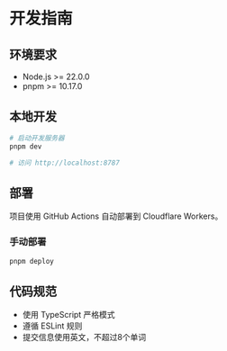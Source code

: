 # 开发指南

## 环境要求

- Node.js >= 22.0.0
- pnpm >= 10.17.0

## 本地开发

```bash
# 启动开发服务器
pnpm dev

# 访问 http://localhost:8787
```

## 部署

项目使用 GitHub Actions 自动部署到 Cloudflare Workers。

### 手动部署

```bash
pnpm deploy
```

## 代码规范

- 使用 TypeScript 严格模式
- 遵循 ESLint 规则
- 提交信息使用英文，不超过8个单词
